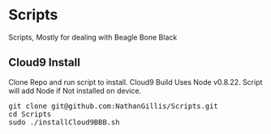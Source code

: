 Scripts
=======

Scripts, Mostly for dealing with Beagle Bone Black

Cloud9 Install 
--------------
Clone Repo and run script to install. Cloud9 Build Uses Node v0.8.22.
Script will add Node if Not installed on device. 
<pre>
git clone git@github.com:NathanGillis/Scripts.git
cd Scripts
sudo ./installCloud9BBB.sh
</pre>
